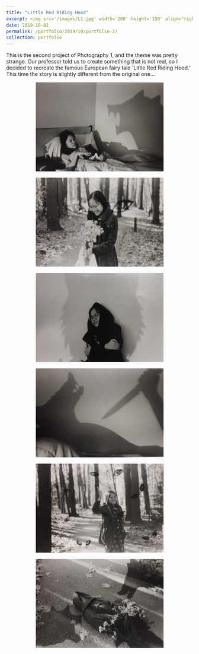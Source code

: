 ```yaml
---
title: "Little Red Riding Hood"
excerpt: <img src='/images/L1.jpg' width='200' height='150' align="right" hspace="20"> This is the second project of Photography 1, and the theme was pretty strange. Our professor told us to create something that is not real, so I decided to recreate the famous European fairy tale 'Little Red Riding Hood.' This time the story is slightly different from the original one... 
date: 2019-10-01
permalink: /portfolio/2019/10/portfolio-2/
collection: portfolio
---
```


This is the second project of Photography 1, and the theme was pretty strange. Our professor told us to create something that is not real, so I decided to recreate the famous European fairy tale 'Little Red Riding Hood.' This time the story is slightly different from the original one... 

<p align="center">
  <img src="/images/L1.jpg" width="345" height="240" >
</p>

<p align="center">
  <img src="/images/L2.jpg" width="345" height="240">
</p>

<p align="center">
  <img src="/images/L3.jpg" width="345" height="240">
</p>

<p align="center">
  <img src="/images/L4.jpg" width="345" height="240">
</p>

<p align="center">
  <img src="/images/L5.jpg" width="345" height="240">
</p>

<p align="center">
  <img src="/images/L6.jpg" width="345" height="240">
</p>
